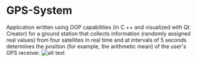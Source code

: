 # GPS-System
Application written using OOP capabilities (in C ++ and visualized with Qt Creator) for a ground station that collects information (randomly assigned real values) from four satellites in real time and at intervals of 5 seconds determines the position (for example, the arithmetic mean) of the user's GPS receiver.
![alt text](https://pp.userapi.com/c638117/v638117598/4984f/nXwDrBWrWXE.jpg)
